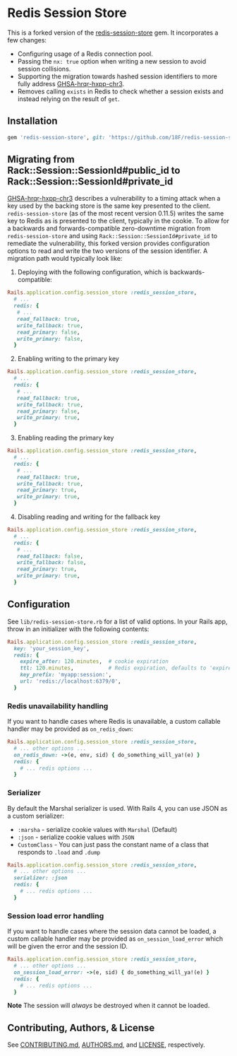 # Redis Session Store

This is a forked version of the [redis-session-store](https://github.com/roidrage/redis-session-store) gem. It incorporates a few changes:

* Configuring usage of a Redis connection pool.
* Passing the `nx: true` option when writing a new session to avoid session collisions.
* Supporting the migration towards hashed session identifiers to more fully address [GHSA-hrqr-hxpp-chr3](https://github.com/advisories/GHSA-hrqr-hxpp-chr3).
* Removes calling `exists` in Redis to check whether a session exists and instead relying on the result of `get`.

## Installation

``` ruby
gem 'redis-session-store', git: 'https://github.com/18F/redis-session-store.git', tag: 'v1.0.0-18f'
```

## Migrating from Rack::Session::SessionId#public_id to Rack::Session::SessionId#private_id

[GHSA-hrqr-hxpp-chr3](https://github.com/advisories/GHSA-hrqr-hxpp-chr3) describes a vulnerability to a timing attack when a key used by the backing store is the same key presented to the client. `redis-session-store` (as of the most recent version 0.11.5) writes the same key to Redis as is presented to the client, typically in the cookie. To allow for a backwards and forwards-compatible zero-downtime migration from `redis-session-store` and using `Rack::Session::SessionId#private_id` to remediate the vulnerability, this forked version provides configuration options to read and write the two versions of the session identifier. A migration path would typically look like:

1. Deploying with the following configuration, which is backwards-compatible:

```ruby
Rails.application.config.session_store :redis_session_store,
  # ...
  redis: {
   # ...
   read_fallback: true,
   write_fallback: true,
   read_primary: false,
   write_primary: false,
  }
```

2. Enabling writing to the primary key

```ruby
Rails.application.config.session_store :redis_session_store,
  # ...
  redis: {
   # ...
   read_fallback: true,
   write_fallback: true,
   read_primary: false,
   write_primary: true,
  }
```

3. Enabling reading the primary key

```ruby
Rails.application.config.session_store :redis_session_store,
  # ...
  redis: {
   # ...
   read_fallback: true,
   write_fallback: true,
   read_primary: true,
   write_primary: true,
  }
```

4. Disabling reading and writing for the fallback key

```ruby
Rails.application.config.session_store :redis_session_store,
  # ...
  redis: {
   # ...
   read_fallback: false,
   write_fallback: false,
   read_primary: true,
   write_primary: true,
  }
```

## Configuration

See `lib/redis-session-store.rb` for a list of valid options.
In your Rails app, throw in an initializer with the following contents:

``` ruby
Rails.application.config.session_store :redis_session_store,
  key: 'your_session_key',
  redis: {
    expire_after: 120.minutes,  # cookie expiration
    ttl: 120.minutes,           # Redis expiration, defaults to 'expire_after'
    key_prefix: 'myapp:session:',
    url: 'redis://localhost:6379/0',
  }
```

### Redis unavailability handling

If you want to handle cases where Redis is unavailable, a custom
callable handler may be provided as `on_redis_down`:

``` ruby
Rails.application.config.session_store :redis_session_store,
  # ... other options ...
  on_redis_down: ->(e, env, sid) { do_something_will_ya!(e) }
  redis: {
    # ... redis options ...
  }
```

### Serializer

By default the Marshal serializer is used. With Rails 4, you can use JSON as a
custom serializer:

* `:marsha` - serialize cookie values with `Marshal` (Default)
* `:json` - serialize cookie values with `JSON`
* `CustomClass` - You can just pass the constant name of a class that responds to `.load` and `.dump`

``` ruby
Rails.application.config.session_store :redis_session_store,
  # ... other options ...
  serializer: :json
  redis: {
    # ... redis options ...
  }
```

### Session load error handling

If you want to handle cases where the session data cannot be loaded, a
custom callable handler may be provided as `on_session_load_error` which
will be given the error and the session ID.

``` ruby
Rails.application.config.session_store :redis_session_store,
  # ... other options ...
  on_session_load_error: ->(e, sid) { do_something_will_ya!(e) }
  redis: {
    # ... redis options ...
  }
```

**Note** The session will *always* be destroyed when it cannot be loaded.

## Contributing, Authors, & License

See [CONTRIBUTING.md](CONTRIBUTING.md), [AUTHORS.md](AUTHORS.md), and
[LICENSE](LICENSE), respectively.
